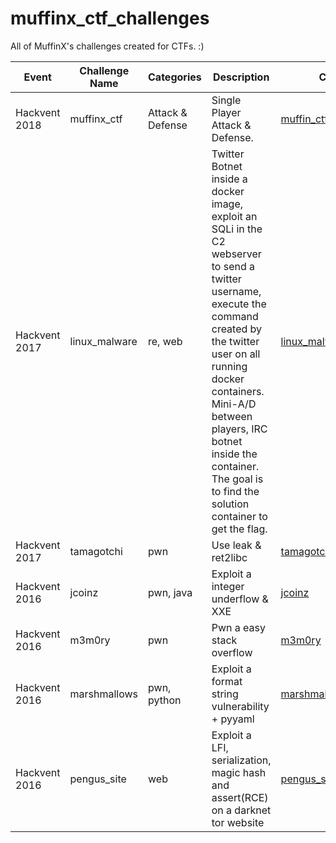 # muffinx_ctf_challenges
All of MuffinX's challenges created for CTFs. :)


| Event  | Challenge Name  |  Categories  | Description  | Challenge  |
|---|---|---|---|---|
| Hackvent 2018  | muffinx_ctf  | Attack & Defense  | Single Player Attack & Defense.  | [muffin_ctf_hackvent_2018](https://github.com/MuffinX/muffin_ctf_hackvent_2018)  |
| Hackvent 2017  | linux_malware  | re, web  | Twitter Botnet inside a docker image, exploit an SQLi in the C2 webserver to send a twitter username, execute the command created by the twitter user on all running docker containers. Mini-A/D between players, IRC botnet inside the container. The goal is to find the solution container to get the flag. | [linux_malware](../../tree/main/hackvent_17/linux_malware)  |
| Hackvent 2017  | tamagotchi  | pwn  | Use leak & ret2libc  | [tamagotchi](../../tree/main/hackvent_17/tamagotchi)  |
| Hackvent 2016  | jcoinz  | pwn, java  | Exploit a integer underflow & XXE  | [jcoinz](../../tree/main/hackvent_16/jcoinz)  |
| Hackvent 2016  | m3m0ry  | pwn  | Pwn a easy stack overflow  | [m3m0ry](../../tree/main/hackvent_16/m3m0ry)   |
| Hackvent 2016  | marshmallows  | pwn, python | Exploit a format string vulnerability + pyyaml  |  [marshmallows](../../tree/main/hackvent_16/marshmallows) |
| Hackvent 2016  | pengus_site  | web  | Exploit a LFI, serialization, magic hash and assert(RCE) on a darknet tor website  |  [pengus_site](../../tree/main/hackvent_16/pengus_site) |
